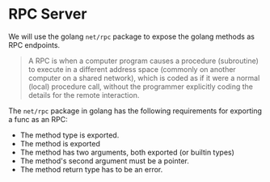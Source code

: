# RPC Server 

We will use the golang `net/rpc` package to expose the golang methods as RPC endpoints. 
> A RPC is when a computer program causes a procedure (subroutine) to execute in a different address
> space (commonly on another computer on a shared network), which is coded as if it were a normal
> (local) procedure call, without the programmer explicitly coding the details for the remote
> interaction. 

The `net/rpc` package in golang has the following requirements for exporting a func as an RPC: 
* The method type is exported. 
* The method is exported 
* The method has two arguments, both exported (or builtin types) 
* The method's second argument must be a pointer. 
* The method return type has to be an error. 

 
